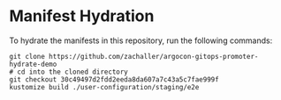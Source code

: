 # Manifest Hydration

To hydrate the manifests in this repository, run the following commands:

```shell
git clone https://github.com/zachaller/argocon-gitops-promoter-hydrate-demo
# cd into the cloned directory
git checkout 30c49497d2fdd2eeda8da607a7c43a5c7fae999f
kustomize build ./user-configuration/staging/e2e
```
